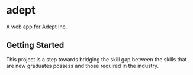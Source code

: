 # adept

A web app for Adept Inc.

## Getting Started

This project is a step towards bridging the skill gap between the skills that are new graduates possess and those required in the industry. 



